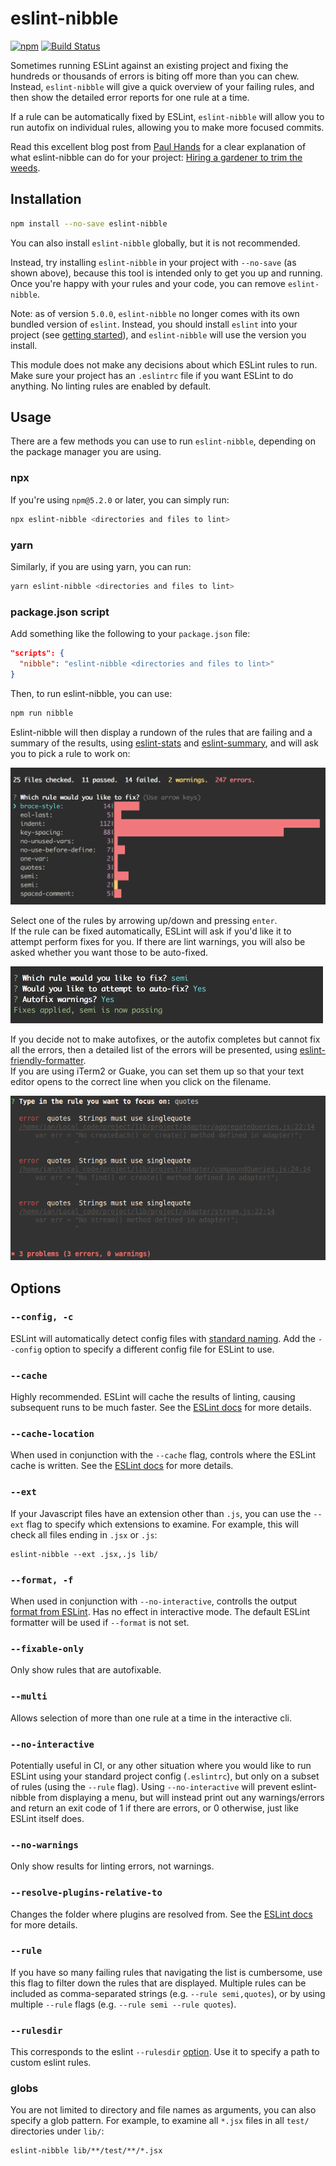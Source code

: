 # eslint-nibble

[![npm][npm-badge]][npm-badge-url]
[![Build Status][travis-badge]][travis-badge-url]

Sometimes running ESLint against an existing project and fixing the hundreds or thousands of errors is biting off more than you can chew.  
Instead, `eslint-nibble` will give a quick overview of your failing rules, and then show the detailed error reports for one rule at a time.

If a rule can be automatically fixed by ESLint, `eslint-nibble` will allow you to run autofix on individual rules, allowing you to make more focused commits.

Read this excellent blog post from [Paul Hands](https://github.com/paulhands) for a clear explanation of what eslint-nibble can do for your project: [Hiring a gardener to trim the weeds](https://medium.com/@paul.hands.phd/hiring-a-gardener-to-trim-the-weeds-adding-a-linter-halfway-through-building-an-application-194c527db151).

## Installation

```bash
npm install --no-save eslint-nibble
```

You can also install `eslint-nibble` globally, but it is not recommended.

Instead, try installing `eslint-nibble` in your project with `--no-save` (as shown above), because this tool is intended only to get you up and running.  Once you're happy with your rules and your code, you can remove `eslint-nibble`.

Note: as of version `5.0.0`, `eslint-nibble` no longer comes with its own bundled version of `eslint`.  Instead, you should install `eslint` into your project (see [getting started](https://eslint.org/docs/user-guide/getting-started)), and `eslint-nibble` will use the version you install.  

This module does not make any decisions about which ESLint rules to run.  Make sure your project has an `.eslintrc` file if you want ESLint to do anything.  No linting rules are enabled by default.


## Usage

There are a few methods you can use to run `eslint-nibble`, depending on the package manager you are using.

### npx

If you're using `npm@5.2.0` or later, you can simply run:

```bash
npx eslint-nibble <directories and files to lint>
```

### yarn

Similarly, if you are using yarn, you can run:

```bash
yarn eslint-nibble <directories and files to lint>
```

### package.json script

Add something like the following to your `package.json` file:

```json
"scripts": {
  "nibble": "eslint-nibble <directories and files to lint>"
}
```

Then, to run eslint-nibble, you can use:

```bash
npm run nibble
```

Eslint-nibble will then display a rundown of the rules that are failing and a summary of the results, 
using [eslint-stats](https://github.com/ganimomer/eslint-stats) 
and [eslint-summary](https://github.com/davidwaterston/eslint-summary), and will ask you to pick a rule to work on:

![eslint-stats-screenshot](docs/eslint-stats-screenshot.png)

Select one of the rules by arrowing up/down and pressing `enter`.  
If the rule can be fixed automatically, ESLint will ask if you'd like it to attempt perform fixes for you.
If there are lint warnings, you will also be asked whether you want those to be auto-fixed.

<img src="docs/autofix-applied.png" width="500px"/>

If you decide not to make autofixes, or the autofix completes but cannot fix all the errors, then a detailed list of the errors will be presented, using [eslint-friendly-formatter](https://github.com/royriojas/eslint-friendly-formatter).  
If you are using iTerm2 or Guake, you can set them up so that your text editor opens to the correct line when you click on the filename.

![eslint-friendly-formatter-screenshot](docs/eslint-friendly-formatter-screenshot.png)

## Options

### `--config, -c`

ESLint will automatically detect config files with [standard naming](http://eslint.org/docs/user-guide/configuring#configuration-file-formats).
Add the `--config` option to specify a different config file for ESLint to use.

### `--cache`

Highly recommended.  ESLint will cache the results of linting, causing subsequent runs to be much faster.  See the
[ESLint docs](https://eslint.org/docs/user-guide/command-line-interface#--cache) for more details.

### `--cache-location`
When used in conjunction with the `--cache` flag, controls where the ESLint cache
is written.  See the [ESLint docs](https://eslint.org/docs/user-guide/command-line-interface#--cache-location)
for more details.

### `--ext`

If your Javascript files have an extension other than `.js`, you can use the `--ext` flag to
specify which extensions to examine.  For example, this will check all files ending in `.jsx` or `.js`:

```shell
eslint-nibble --ext .jsx,.js lib/
```

### `--format, -f`
When used in conjunction with `--no-interactive`, controlls the output [format from ESLint](https://eslint.org/docs/user-guide/formatters).  Has no effect in interactive mode.  The default ESLint formatter will be used if `--format` is not set.

### `--fixable-only`
Only show rules that are autofixable.


### `--multi`
Allows selection of more than one rule at a time in the interactive cli.

### `--no-interactive`
Potentially useful in CI, or any other situation where you would like to run ESLint using your standard project config (`.eslintrc`), but only on a subset of rules (using the `--rule` flag).  Using `--no-interactive` will prevent eslint-nibble from displaying a menu, but will instead print out any warnings/errors and return an exit code of 1 if there are errors, or 0 otherwise, just like ESLint itself does.

### `--no-warnings`
Only show results for linting errors, not warnings.

### `--resolve-plugins-relative-to`

Changes the folder where plugins are resolved from.  See the
[ESLint docs](https://eslint.org/docs/user-guide/command-line-interface#--resolve-plugins-relative-to)
for more details.

### `--rule`
If you have so many failing rules that navigating the list is cumbersome, use this flag to filter down
the rules that are displayed.  Multiple rules can be included as comma-separated strings (e.g. `--rule semi,quotes`),
or by using multiple `--rule` flags (e.g. `--rule semi --rule quotes`).

### `--rulesdir`
This corresponds to the eslint `--rulesdir` [option](https://eslint.org/docs/user-guide/command-line-interface#-rulesdir).  Use it to specify a path to custom eslint rules.


### globs

You are not limited to directory and file names as arguments, you can also specify a glob pattern.
For example, to examine all `*.jsx` files in all `test/` directories under `lib/`:

```shell
eslint-nibble lib/**/test/**/*.jsx
```

[npm-badge]: https://img.shields.io/npm/v/eslint-nibble.svg
[npm-badge-url]: https://www.npmjs.com/package/eslint-nibble
[travis-badge]: https://travis-ci.org/IanVS/eslint-nibble.svg?branch=master
[travis-badge-url]: https://travis-ci.org/IanVS/eslint-nibble
